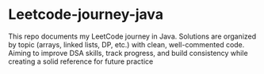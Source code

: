 # Leetcode-journey-java
This repo documents my LeetCode journey in Java. Solutions are organized by topic (arrays, linked lists, DP, etc.) with clean, well-commented code. Aiming to improve DSA skills, track progress, and build consistency while creating a solid reference for future practice
